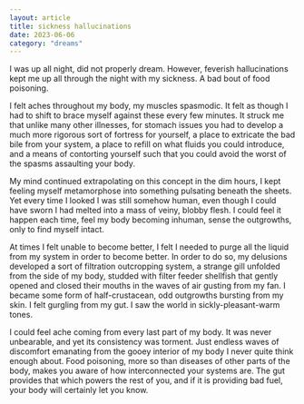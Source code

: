 ```yaml
---
layout: article
title: sickness hallucinations
date: 2023-06-06
category: "dreams"
---
```


I was up all night, did not properly dream. However, feverish hallucinations kept me up all through the night with my sickness. A bad bout of food poisoning.

I felt aches throughout my body, my muscles spasmodic. It felt as though I had to shift to brace myself against these every few minutes. It struck me that unlike many other illnesses, for stomach issues you had to develop a much more rigorous sort of fortress for yourself, a place to extricate the bad bile from your system, a place to refill on what fluids you could introduce, and a means of contorting yourself such that you could avoid the worst of the spasms assaulting your body.

My mind continued extrapolating on this concept in the dim hours, I kept feeling myself metamorphose into something pulsating beneath the sheets. Yet every time I looked I was still somehow human, even though I could have sworn I had melted into a mass of veiny, blobby flesh. I could feel it happen each time, feel my body becoming inhuman, sense the outgrowths, only to find myself intact.

At times I felt unable to become better, I felt I needed to purge all the liquid from my system in order to become better. In order to do so, my delusions developed a sort of filtration outcropping system, a strange gill unfolded from the side of my body, studded with filter feeder shellfish that gently opened and closed their mouths in the waves of air gusting from my fan. I became some form of half-crustacean, odd outgrowths bursting from my skin.
I felt gurgling from my gut. I saw the world in sickly-pleasant-warm tones.

I could feel ache coming from every last part of my body. It was never unbearable, and yet its consistency was torment. Just endless waves of discomfort emanating from the gooey interior of my body I never quite think enough about. Food poisoning, more so than diseases of other parts of the body, makes you aware of how interconnected your systems are. The gut provides that which powers the rest of you, and if it is providing bad fuel, your body will certainly let you know.